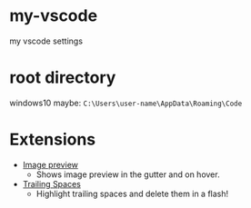 # my-vscode
my vscode settings

# root directory
windows10 maybe: `C:\Users\user-name\AppData\Roaming\Code`

# Extensions

* [Image preview](https://marketplace.visualstudio.com/items?itemName=kisstkondoros.vscode-gutter-preview)
  - Shows image preview in the gutter and on hover.
* [Trailing Spaces](https://marketplace.visualstudio.com/items?itemName=shardulm94.trailing-spaces)
  - Highlight trailing spaces and delete them in a flash!
